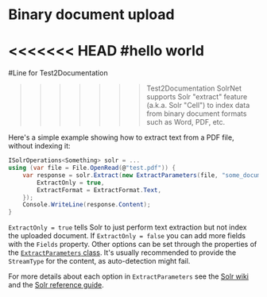 # Binary document upload
<<<<<<< HEAD
#hello world
=======
#Line for Test2Documentation
>>>>>>> Test2Documentation
SolrNet supports Solr "extract" feature (a.k.a. Solr "Cell") to index data from binary document formats such as Word, PDF, etc.

Here's a simple example showing how to extract text from a PDF file, without indexing it:

```csharp
ISolrOperations<Something> solr = ...
using (var file = File.OpenRead(@"test.pdf")) {
    var response = solr.Extract(new ExtractParameters(file, "some_document_id") {
        ExtractOnly = true,
        ExtractFormat = ExtractFormat.Text,
    });
    Console.WriteLine(response.Content);
}
```

`ExtractOnly = true` tells Solr to just perform text extraction but not index the uploaded document.
If `ExtractOnly = false` you can add more fields with the `Fields` property. 
Other options can be set through the properties of the [`ExtractParameters` class](https://github.com/mausch/SolrNet/blob/master/SolrNet/ExtractParameters.cs).
It's usually recommended to provide the `StreamType` for the content, as auto-detection might fail.

For more details about each option in `ExtractParameters` see the [Solr wiki](https://wiki.apache.org/solr/ExtractingRequestHandler) and the [Solr reference guide](https://cwiki.apache.org/confluence/display/solr/Uploading+Data+with+Solr+Cell+using+Apache+Tika).
